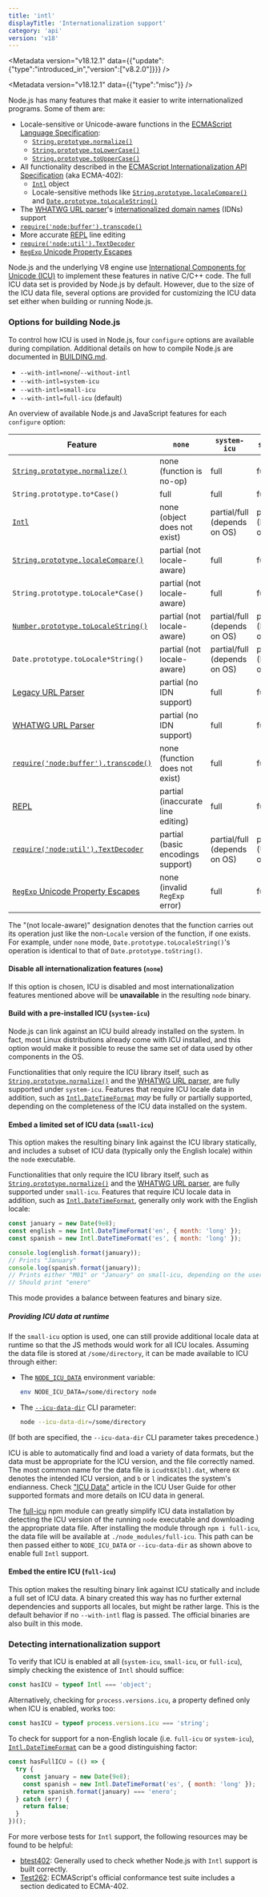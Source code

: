 ```yaml
---
title: 'intl'
displayTitle: 'Internationalization support'
category: 'api'
version: 'v18'
---
```


<Metadata version="v18.12.1" data={{"update":{"type":"introduced_in","version":["v8.2.0"]}}} />

<Metadata version="v18.12.1" data={{"type":"misc"}} />

Node.js has many features that make it easier to write internationalized
programs. Some of them are:

* Locale-sensitive or Unicode-aware functions in the [ECMAScript Language
  Specification][ECMA-262]:
  * [`String.prototype.normalize()`][]
  * [`String.prototype.toLowerCase()`][]
  * [`String.prototype.toUpperCase()`][]
* All functionality described in the [ECMAScript Internationalization API
  Specification][ECMA-402] (aka ECMA-402):
  * [`Intl`][] object
  * Locale-sensitive methods like [`String.prototype.localeCompare()`][] and
    [`Date.prototype.toLocaleString()`][]
* The [WHATWG URL parser][]'s [internationalized domain names][] (IDNs) support
* [`require('node:buffer').transcode()`][]
* More accurate [REPL][] line editing
* [`require('node:util').TextDecoder`][]
* [`RegExp` Unicode Property Escapes][]

Node.js and the underlying V8 engine use
[International Components for Unicode (ICU)][ICU] to implement these features
in native C/C++ code. The full ICU data set is provided by Node.js by default.
However, due to the size of the ICU data file, several
options are provided for customizing the ICU data set either when
building or running Node.js.

### Options for building Node.js

To control how ICU is used in Node.js, four `configure` options are available
during compilation. Additional details on how to compile Node.js are documented
in [BUILDING.md][].

* `--with-intl=none`/`--without-intl`
* `--with-intl=system-icu`
* `--with-intl=small-icu`
* `--with-intl=full-icu` (default)

An overview of available Node.js and JavaScript features for each `configure`
option:

| Feature                                  | `none`                            | `system-icu`                 | `small-icu`            | `full-icu` |
| ---------------------------------------- | --------------------------------- | ---------------------------- | ---------------------- | ---------- |
| [`String.prototype.normalize()`][]       | none (function is no-op)          | full                         | full                   | full       |
| `String.prototype.to*Case()`             | full                              | full                         | full                   | full       |
| [`Intl`][]                               | none (object does not exist)      | partial/full (depends on OS) | partial (English-only) | full       |
| [`String.prototype.localeCompare()`][]   | partial (not locale-aware)        | full                         | full                   | full       |
| `String.prototype.toLocale*Case()`       | partial (not locale-aware)        | full                         | full                   | full       |
| [`Number.prototype.toLocaleString()`][]  | partial (not locale-aware)        | partial/full (depends on OS) | partial (English-only) | full       |
| `Date.prototype.toLocale*String()`       | partial (not locale-aware)        | partial/full (depends on OS) | partial (English-only) | full       |
| [Legacy URL Parser][]                    | partial (no IDN support)          | full                         | full                   | full       |
| [WHATWG URL Parser][]                    | partial (no IDN support)          | full                         | full                   | full       |
| [`require('node:buffer').transcode()`][] | none (function does not exist)    | full                         | full                   | full       |
| [REPL][]                                 | partial (inaccurate line editing) | full                         | full                   | full       |
| [`require('node:util').TextDecoder`][]   | partial (basic encodings support) | partial/full (depends on OS) | partial (Unicode-only) | full       |
| [`RegExp` Unicode Property Escapes][]    | none (invalid `RegExp` error)     | full                         | full                   | full       |

The "(not locale-aware)" designation denotes that the function carries out its
operation just like the non-`Locale` version of the function, if one
exists. For example, under `none` mode, `Date.prototype.toLocaleString()`'s
operation is identical to that of `Date.prototype.toString()`.

#### Disable all internationalization features (`none`)

If this option is chosen, ICU is disabled and most internationalization
features mentioned above will be **unavailable** in the resulting `node` binary.

#### Build with a pre-installed ICU (`system-icu`)

Node.js can link against an ICU build already installed on the system. In fact,
most Linux distributions already come with ICU installed, and this option would
make it possible to reuse the same set of data used by other components in the
OS.

Functionalities that only require the ICU library itself, such as
[`String.prototype.normalize()`][] and the [WHATWG URL parser][], are fully
supported under `system-icu`. Features that require ICU locale data in
addition, such as [`Intl.DateTimeFormat`][] _may_ be fully or partially
supported, depending on the completeness of the ICU data installed on the
system.

#### Embed a limited set of ICU data (`small-icu`)

This option makes the resulting binary link against the ICU library statically,
and includes a subset of ICU data (typically only the English locale) within
the `node` executable.

Functionalities that only require the ICU library itself, such as
[`String.prototype.normalize()`][] and the [WHATWG URL parser][], are fully
supported under `small-icu`. Features that require ICU locale data in addition,
such as [`Intl.DateTimeFormat`][], generally only work with the English locale:

```js
const january = new Date(9e8);
const english = new Intl.DateTimeFormat('en', { month: 'long' });
const spanish = new Intl.DateTimeFormat('es', { month: 'long' });

console.log(english.format(january));
// Prints "January"
console.log(spanish.format(january));
// Prints either "M01" or "January" on small-icu, depending on the user’s default locale
// Should print "enero"
```

This mode provides a balance between features and binary size.

##### Providing ICU data at runtime

If the `small-icu` option is used, one can still provide additional locale data
at runtime so that the JS methods would work for all ICU locales. Assuming the
data file is stored at `/some/directory`, it can be made available to ICU
through either:

* The [`NODE_ICU_DATA`][] environment variable:

  ```bash
  env NODE_ICU_DATA=/some/directory node
  ```

* The [`--icu-data-dir`][] CLI parameter:

  ```bash
  node --icu-data-dir=/some/directory
  ```

(If both are specified, the `--icu-data-dir` CLI parameter takes precedence.)

ICU is able to automatically find and load a variety of data formats, but the
data must be appropriate for the ICU version, and the file correctly named.
The most common name for the data file is `icudt6X[bl].dat`, where `6X` denotes
the intended ICU version, and `b` or `l` indicates the system's endianness.
Check ["ICU Data"][] article in the ICU User Guide for other supported formats
and more details on ICU data in general.

The [full-icu][] npm module can greatly simplify ICU data installation by
detecting the ICU version of the running `node` executable and downloading the
appropriate data file. After installing the module through `npm i full-icu`,
the data file will be available at `./node_modules/full-icu`. This path can be
then passed either to `NODE_ICU_DATA` or `--icu-data-dir` as shown above to
enable full `Intl` support.

#### Embed the entire ICU (`full-icu`)

This option makes the resulting binary link against ICU statically and include
a full set of ICU data. A binary created this way has no further external
dependencies and supports all locales, but might be rather large. This is
the default behavior if no `--with-intl` flag is passed. The official binaries
are also built in this mode.

### Detecting internationalization support

To verify that ICU is enabled at all (`system-icu`, `small-icu`, or
`full-icu`), simply checking the existence of `Intl` should suffice:

```js
const hasICU = typeof Intl === 'object';
```

Alternatively, checking for `process.versions.icu`, a property defined only
when ICU is enabled, works too:

```js
const hasICU = typeof process.versions.icu === 'string';
```

To check for support for a non-English locale (i.e. `full-icu` or
`system-icu`), [`Intl.DateTimeFormat`][] can be a good distinguishing factor:

```js
const hasFullICU = (() => {
  try {
    const january = new Date(9e8);
    const spanish = new Intl.DateTimeFormat('es', { month: 'long' });
    return spanish.format(january) === 'enero';
  } catch (err) {
    return false;
  }
})();
```

For more verbose tests for `Intl` support, the following resources may be found
to be helpful:

* [btest402][]: Generally used to check whether Node.js with `Intl` support is
  built correctly.
* [Test262][]: ECMAScript's official conformance test suite includes a section
  dedicated to ECMA-402.

["ICU Data"]: http://userguide.icu-project.org/icudata
[BUILDING.md]: https://github.com/nodejs/node/blob/HEAD/BUILDING.md
[ECMA-262]: https://tc39.github.io/ecma262/
[ECMA-402]: https://tc39.github.io/ecma402/
[ICU]: http://site.icu-project.org/
[Legacy URL parser]: /api/v18/url#legacy-url-api
[REPL]: /api/v18/repl#repl
[Test262]: https://github.com/tc39/test262/tree/HEAD/test/intl402
[WHATWG URL parser]: /api/v18/url#the-whatwg-url-api
[`--icu-data-dir`]: /api/v18/cli#--icu-data-dirfile
[`Date.prototype.toLocaleString()`]: https://developer.mozilla.org/en-US/docs/Web/JavaScript/Reference/Global_Objects/Date/toLocaleString
[`Intl.DateTimeFormat`]: https://developer.mozilla.org/en-US/docs/Web/JavaScript/Reference/Global_Objects/DateTimeFormat
[`Intl`]: https://developer.mozilla.org/en-US/docs/Web/JavaScript/Reference/Global_Objects/Intl
[`NODE_ICU_DATA`]: /api/v18/cli#node_icu_datafile
[`Number.prototype.toLocaleString()`]: https://developer.mozilla.org/en-US/docs/Web/JavaScript/Reference/Global_Objects/Number/toLocaleString
[`RegExp` Unicode Property Escapes]: https://github.com/tc39/proposal-regexp-unicode-property-escapes
[`String.prototype.localeCompare()`]: https://developer.mozilla.org/en-US/docs/Web/JavaScript/Reference/Global_Objects/String/localeCompare
[`String.prototype.normalize()`]: https://developer.mozilla.org/en-US/docs/Web/JavaScript/Reference/Global_Objects/String/normalize
[`String.prototype.toLowerCase()`]: https://developer.mozilla.org/en-US/docs/Web/JavaScript/Reference/Global_Objects/String/toLowerCase
[`String.prototype.toUpperCase()`]: https://developer.mozilla.org/en-US/docs/Web/JavaScript/Reference/Global_Objects/String/toUpperCase
[`require('node:buffer').transcode()`]: /api/v18/buffer#buffertranscodesource-fromenc-toenc
[`require('node:util').TextDecoder`]: /api/v18/util#class-utiltextdecoder
[btest402]: https://github.com/srl295/btest402
[full-icu]: https://www.npmjs.com/package/full-icu
[internationalized domain names]: https://en.wikipedia.org/wiki/Internationalized_domain_name
